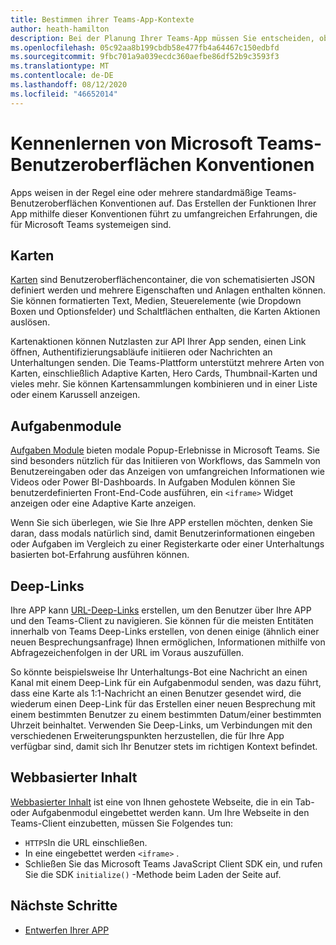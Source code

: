 ```yaml
---
title: Bestimmen ihrer Teams-App-Kontexte
author: heath-hamilton
description: Bei der Planung Ihrer Teams-App müssen Sie entscheiden, ob die app in kollaborativen Räumen, in persönlichen Räumen oder in beiden verwendet werden soll.
ms.openlocfilehash: 05c92aa8b199cbdb58e477fb4a64467c150edbfd
ms.sourcegitcommit: 9fbc701a9a039ecdc360aefbe86df52b9c3593f3
ms.translationtype: MT
ms.contentlocale: de-DE
ms.lasthandoff: 08/12/2020
ms.locfileid: "46652014"
---
```

# <a name="getting-to-know-teams-ui-conventions"></a>Kennenlernen von Microsoft Teams-Benutzeroberflächen Konventionen

Apps weisen in der Regel eine oder mehrere standardmäßige Teams-Benutzeroberflächen Konventionen auf. Das Erstellen der Funktionen Ihrer App mithilfe dieser Konventionen führt zu umfangreichen Erfahrungen, die für Microsoft Teams systemeigen sind.

## <a name="cards"></a>Karten

[Karten](~/task-modules-and-cards/what-are-cards.md) sind Benutzeroberflächencontainer, die von schematisierten JSON definiert werden und mehrere Eigenschaften und Anlagen enthalten können. Sie können formatierten Text, Medien, Steuerelemente (wie Dropdown Boxen und Optionsfelder) und Schaltflächen enthalten, die Karten Aktionen auslösen.

Kartenaktionen können Nutzlasten zur API Ihrer App senden, einen Link öffnen, Authentifizierungsabläufe initiieren oder Nachrichten an Unterhaltungen senden. Die Teams-Plattform unterstützt mehrere Arten von Karten, einschließlich Adaptive Karten, Hero Cards, Thumbnail-Karten und vieles mehr. Sie können Kartensammlungen kombinieren und in einer Liste oder einem Karussell anzeigen.

## <a name="task-modules"></a>Aufgabenmodule

[Aufgaben Module](~/task-modules-and-cards/what-are-task-modules.md) bieten modale Popup-Erlebnisse in Microsoft Teams. Sie sind besonders nützlich für das Initiieren von Workflows, das Sammeln von Benutzereingaben oder das Anzeigen von umfangreichen Informationen wie Videos oder Power BI-Dashboards. In Aufgaben Modulen können Sie benutzerdefinierten Front-End-Code ausführen, ein `<iframe>` Widget anzeigen oder eine Adaptive Karte anzeigen.

Wenn Sie sich überlegen, wie Sie Ihre APP erstellen möchten, denken Sie daran, dass modals natürlich sind, damit Benutzerinformationen eingeben oder Aufgaben im Vergleich zu einer Registerkarte oder einer Unterhaltungs basierten bot-Erfahrung ausführen können.

## <a name="deep-links"></a>Deep-Links

Ihre APP kann [URL-Deep-Links](~/concepts/build-and-test/deep-links.md) erstellen, um den Benutzer über Ihre APP und den Teams-Client zu navigieren. Sie können für die meisten Entitäten innerhalb von Teams Deep-Links erstellen, von denen einige (ähnlich einer neuen Besprechungsanfrage) Ihnen ermöglichen, Informationen mithilfe von Abfragezeichenfolgen in der URL im Voraus auszufüllen. 

So könnte beispielsweise Ihr Unterhaltungs-Bot eine Nachricht an einen Kanal mit einem Deep-Link für ein Aufgabenmodul senden, was dazu führt, dass eine Karte als 1:1-Nachricht an einen Benutzer gesendet wird, die wiederum einen Deep-Link für das Erstellen einer neuen Besprechung mit einem bestimmten Benutzer zu einem bestimmten Datum/einer bestimmten Uhrzeit beinhaltet. Verwenden Sie Deep-Links, um Verbindungen mit den verschiedenen Erweiterungspunkten herzustellen, die für Ihre App verfügbar sind, damit sich Ihr Benutzer stets im richtigen Kontext befindet.

## <a name="web-based-content"></a>Webbasierter Inhalt

[Webbasierter Inhalt](~/tabs/how-to/create-tab-pages/content-page.md) ist eine von Ihnen gehostete Webseite, die in ein Tab-oder Aufgabenmodul eingebettet werden kann. Um Ihre Webseite in den Teams-Client einzubetten, müssen Sie Folgendes tun:

* `HTTPS`In die URL einschließen.
* In eine eingebettet werden `<iframe>` .
* Schließen Sie das Microsoft Teams JavaScript Client SDK ein, und rufen Sie die SDK `initialize()` -Methode beim Laden der Seite auf.

## <a name="next-steps"></a>Nächste Schritte

* [Entwerfen Ihrer APP](../../tabs/design/tabs.md)
